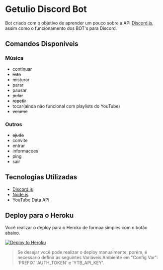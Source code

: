# Getulio Discord Bot

Bot criado com o objetivo de aprender um pouco sobre a API [Discord.js](https://github.com/discordjs/discord.js), assim como o funcionamento dos BOT's para Discord.

## Comandos Disponíveis

### Música

- continuar
- ~~lista~~
- ~~misturar~~
- parar
- pausar
- ~~pular~~
- ~~repetir~~
- tocar(ainda não funcional com playlists do YouTube)
- ~~volume~~

### Outros

- ~~ajuda~~
- convite
- entrar
- informacoes
- ping
- sair

## Tecnologias Utilizadas

- [Discord.js](https://www.npmjs.com/package/discord.js)
- [Node.js](https://nodejs.org/en/)
- [YouTube Data API](https://developers.google.com/youtube/v3/)

## Deploy para o Heroku

Você realizar o deploy para o Heroku de formaa simples com o botão abaixo.

[![Deploy to Heroku](https://www.herokucdn.com/deploy/button.png)](https://heroku.com/deploy)

> Se desejar você pode realizar o deploy manualmente, porém, é necessario definir as seguintes Variáveis Ambiente em "Config Var": 'PREFIX' 'AUTH_TOKEN' e 'YTB_API_KEY'.
